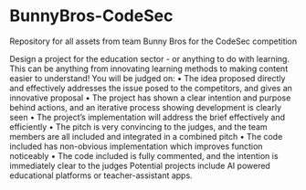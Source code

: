 # BunnyBros-CodeSec
Repository for all assets from team Bunny Bros for the CodeSec competition

Design a project for the education sector - or anything to do with learning. This can be anything from innovating learning methods to making content easier to understand! You will be judged on:
• The idea proposed directly and effectively addresses the issue posed to the competitors, and gives an innovative proposal 
• The project has shown a clear intention and purpose behind actions, and an iterative process showing development is clearly seen 
• The project’s implementation will address the brief effectively and efficiently 
• The pitch is very convincing to the judges, and the team members are all included and integrated in a combined pitch 
• The code included has non-obvious implementation which improves function noticeably 
• The code included is fully commented, and the intention is immediately clear to the judges
Potential projects include AI powered educational platforms or teacher-assistant  apps.
